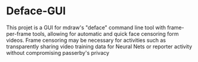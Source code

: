 # Deface-GUI
This projet is a GUI for mdraw's "deface" command line tool with frame-per-frame tools, allowing for automatic and quick face censoring form videos. Frame censoring may be necessary for activities such as transparently sharing video training data for Neural Nets or reporter activity without compromising passerby's privacy
